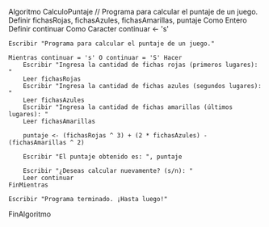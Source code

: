 Algoritmo CalculoPuntaje
	           // Programa para calcular el puntaje de un juego.
	Definir fichasRojas, fichasAzules, fichasAmarillas, puntaje Como Entero
	Definir continuar Como Caracter
	continuar <- 's'
	
	Escribir "Programa para calcular el puntaje de un juego."
	
	Mientras continuar = 's' O continuar = 'S' Hacer
		Escribir "Ingresa la cantidad de fichas rojas (primeros lugares): "
		Leer fichasRojas
		Escribir "Ingresa la cantidad de fichas azules (segundos lugares): "
		Leer fichasAzules
		Escribir "Ingresa la cantidad de fichas amarillas (últimos lugares): "
		Leer fichasAmarillas
		
		puntaje <- (fichasRojas ^ 3) + (2 * fichasAzules) - (fichasAmarillas ^ 2)
		
		Escribir "El puntaje obtenido es: ", puntaje
		
		Escribir "¿Deseas calcular nuevamente? (s/n): "
		Leer continuar
	FinMientras
	
	Escribir "Programa terminado. ¡Hasta luego!"
FinAlgoritmo
